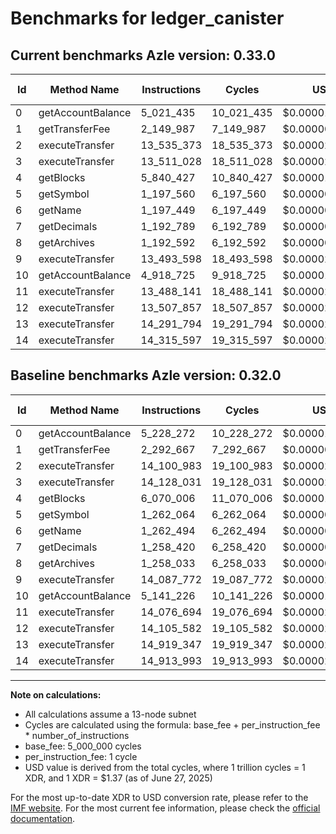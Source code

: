 # Benchmarks for ledger_canister

## Current benchmarks Azle version: 0.33.0

| Id  | Method Name       | Instructions | Cycles     | USD           | USD/Million Calls | Change                              |
| --- | ----------------- | ------------ | ---------- | ------------- | ----------------- | ----------------------------------- |
| 0   | getAccountBalance | 5_021_435    | 10_021_435 | $0.0000137294 | $13.72            | <font color="green">-206_837</font> |
| 1   | getTransferFee    | 2_149_987    | 7_149_987  | $0.0000097955 | $9.79             | <font color="green">-142_680</font> |
| 2   | executeTransfer   | 13_535_373   | 18_535_373 | $0.0000253935 | $25.39            | <font color="green">-565_610</font> |
| 3   | executeTransfer   | 13_511_028   | 18_511_028 | $0.0000253601 | $25.36            | <font color="green">-617_003</font> |
| 4   | getBlocks         | 5_840_427    | 10_840_427 | $0.0000148514 | $14.85            | <font color="green">-229_579</font> |
| 5   | getSymbol         | 1_197_560    | 6_197_560  | $0.0000084907 | $8.49             | <font color="green">-64_504</font>  |
| 6   | getName           | 1_197_449    | 6_197_449  | $0.0000084905 | $8.49             | <font color="green">-65_045</font>  |
| 7   | getDecimals       | 1_192_789    | 6_192_789  | $0.0000084841 | $8.48             | <font color="green">-65_631</font>  |
| 8   | getArchives       | 1_192_592    | 6_192_592  | $0.0000084839 | $8.48             | <font color="green">-65_441</font>  |
| 9   | executeTransfer   | 13_493_598   | 18_493_598 | $0.0000253362 | $25.33            | <font color="green">-594_174</font> |
| 10  | getAccountBalance | 4_918_725    | 9_918_725  | $0.0000135887 | $13.58            | <font color="green">-222_501</font> |
| 11  | executeTransfer   | 13_488_141   | 18_488_141 | $0.0000253288 | $25.32            | <font color="green">-588_553</font> |
| 12  | executeTransfer   | 13_507_857   | 18_507_857 | $0.0000253558 | $25.35            | <font color="green">-597_725</font> |
| 13  | executeTransfer   | 14_291_794   | 19_291_794 | $0.0000264298 | $26.42            | <font color="green">-627_553</font> |
| 14  | executeTransfer   | 14_315_597   | 19_315_597 | $0.0000264624 | $26.46            | <font color="green">-598_396</font> |

## Baseline benchmarks Azle version: 0.32.0

| Id  | Method Name       | Instructions | Cycles     | USD           | USD/Million Calls |
| --- | ----------------- | ------------ | ---------- | ------------- | ----------------- |
| 0   | getAccountBalance | 5_228_272    | 10_228_272 | $0.0000140127 | $14.01            |
| 1   | getTransferFee    | 2_292_667    | 7_292_667  | $0.0000099910 | $9.99             |
| 2   | executeTransfer   | 14_100_983   | 19_100_983 | $0.0000261683 | $26.16            |
| 3   | executeTransfer   | 14_128_031   | 19_128_031 | $0.0000262054 | $26.20            |
| 4   | getBlocks         | 6_070_006    | 11_070_006 | $0.0000151659 | $15.16            |
| 5   | getSymbol         | 1_262_064    | 6_262_064  | $0.0000085790 | $8.57             |
| 6   | getName           | 1_262_494    | 6_262_494  | $0.0000085796 | $8.57             |
| 7   | getDecimals       | 1_258_420    | 6_258_420  | $0.0000085740 | $8.57             |
| 8   | getArchives       | 1_258_033    | 6_258_033  | $0.0000085735 | $8.57             |
| 9   | executeTransfer   | 14_087_772   | 19_087_772 | $0.0000261502 | $26.15            |
| 10  | getAccountBalance | 5_141_226    | 10_141_226 | $0.0000138935 | $13.89            |
| 11  | executeTransfer   | 14_076_694   | 19_076_694 | $0.0000261351 | $26.13            |
| 12  | executeTransfer   | 14_105_582   | 19_105_582 | $0.0000261746 | $26.17            |
| 13  | executeTransfer   | 14_919_347   | 19_919_347 | $0.0000272895 | $27.28            |
| 14  | executeTransfer   | 14_913_993   | 19_913_993 | $0.0000272822 | $27.28            |

---

**Note on calculations:**

- All calculations assume a 13-node subnet
- Cycles are calculated using the formula: base_fee + per_instruction_fee \* number_of_instructions
- base_fee: 5_000_000 cycles
- per_instruction_fee: 1 cycle
- USD value is derived from the total cycles, where 1 trillion cycles = 1 XDR, and 1 XDR = $1.37 (as of June 27, 2025)

For the most up-to-date XDR to USD conversion rate, please refer to the [IMF website](https://www.imf.org/external/np/fin/data/rms_sdrv.aspx).
For the most current fee information, please check the [official documentation](https://internetcomputer.org/docs/references/cycles-cost-formulas).
